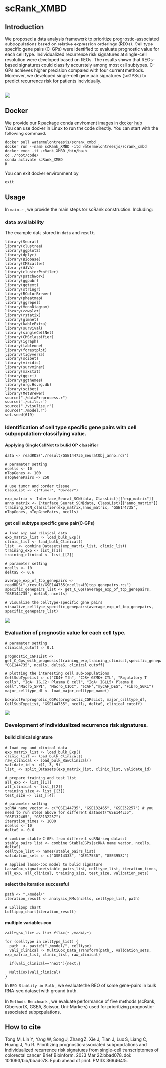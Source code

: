 # scRank_XMBD
## Introduction
We proposed a data analysis framework to prioritize prognostic-associated subpopulations based on relative expression orderings (REOs). Cell type specific gene pairs (C-GPs) were identified to evaluate prognostic value for each cell type. Individualized recurrence risk signatures at single-cell resolution were developed based on REOs. The results shown that REOs-based signatures could classify accurately among most cell subtypes. C-GPs achieves higher precision compared with four current methods. Moreover, we developed single-cell gene pair signatures (scGPSs) to predict recurrence risk for patients individually.<br>
<br>

![](https://github.com/xmuyulab/scRank_XMBD/blob/scRank_XMBD/figure/workflow.png)
## Docker
We provide our R package conda enviroment images in [docker hub](https://hub.docker.com/)<br>
You can use docker in Linux to run the code directly. You can start with the following command.<br>
```
docker pull watermelontreesjs/scrank_xmbd
docker run --name scRank_XMBD -itd watermelontreesjs/scrank_xmbd
docker exec -it scRank_XMBD /bin/bash
cd ./root/code/
conda activate scRank_XMBD
R
```
You can exit docker environment by 
```
exit
```
## Usage
In ```main.r``` , we provide the main steps for scRank construction. Including:<br>
### data availability
The example data stored in ```data``` and ```result```.<br>
```
library(Seurat)
library(clustree)
library(ggplot2)
library(dplyr)
library(Biobase)
library(CMScaller)
library(GSVA)
library(clusterProfiler)
library(patchwork)
library(ggpubr)
library(ggtext)
library(stringr)
library(RColorBrewer)
library(pheatmap)
library(ggrepel)
library(VennDiagram)
library(cowplot)
library(rstatix)
library(glmnet)
library(kableExtra)
library(survival)
library(singleCellNet)
library(CMSclassifier)
library(igraph)
library(tableone)
library(forestplot)
library(tidyverse)
library(scibet)
library(viridis)
library(survminer)
library(maxstat)
library(ggsci)
library(ggthemes)
library(org.Hs.eg.db)
library(scibet)
library(MetBrewer)
source("./dataPreprocess.r")
source("./utils.r")
source("./visulize.r")
source("./model.r")
set.seed(619)
```
### Identification of cell type specific gene pairs with cell subpopulation-classifying value.
#### Applying SingleCellNet to bulid GP classifier
```
data <- readRDS("./result/GSE144735_SeuratObj_anno.rds")

# parameter setting 
ncells <- 10
nTopGenes <- 100
nTopGenePairs <- 250

# use tumor and border tissue
ClassList <- c("Tumor", "Border")

exp_matrix <- Interface_Seurat_SCN(data, ClassList)[["exp_matrix"]]
anno_matrix <- Interface_Seurat_SCN(data, ClassList)[["anno_matrix"]]
training_SCN_classifier(exp_matrix,anno_matrix, "GSE144735", nTopGenes, nTopGenePairs, ncells)
```
#### get cell subtype specific gene pair(C-GPs)
```
# load exp and clinical data
exp_matrix_list <- load_bulk_Exp()
clinic_list <- load_bulk_Clinical()
list_ <- combine_Datasets(exp_matrix_list, clinic_list)
training_exp <- list_[[1]]
training_clinical <- list_[[2]]

# parameter setting 
ncells <- 10
deltaS <- 0.6

average_exp_of_top_genepairs <- readRDS("./result/GSE144735(ncells=10)top_genepairs.rds")
specific_genepairs_list <- get_C_Gps(average_exp_of_top_genepairs, "GSE144735", deltaS, ncells)

# visualize the celltype-specific gene pairs
visualize_celltype_specific_genepairs(average_exp_of_top_genepairs, specific_genepairs_list)
```
![](https://github.com/xmuyulab/scRank_XMBD/blob/scRank_XMBD/figure/GPs%20average%20expression(GSE144735%2Cncells%3D10%2CdeltaS%3D0.6).png)
### Evaluation of prognostic value for each cell type.
```
# parameter setting 
clinical_cutoff <- 0.1

prognostic_CGPsList <- get_C_Gps_with_prognosis(training_exp,training_clinical,specific_genepairs_list, "GSE144735", ncells, deltaS, clinical_cutoff)

# plotting the interesting cell sub-populations
CellSubTypeList <- c("CD4+ Tfh", "CD8+ GZMK+ CTL", "Regulatory T cells", "IgA+ IGLC2+ Plasma B cell", "IgA+ IGLL5+ Plasma B cell","Macro_SPP1", "Macro_C1QC", "eCAF","myCAF_DES", "Fibro_SGK1")
major_celltype_df <- load_major_celltype_name()
 
boxplotForprognotic_CGPs(prognostic_CGPsList, major_celltype_df, CellSubTypeList, "GSE144735", ncells, deltaS, clinical_cutoff)
```
![](https://github.com/xmuyulab/scRank_XMBD/blob/scRank_XMBD/figure/The%20prognostic%20value%20of%20cell-subtype-specific%20gene%20pairs(GSE144735%2Cncells%3D10%2CdeltaS%3D0.6%2Ccutoff%3D0.1).png)
### Development of individualized recurrence risk signatures.
#### build clinical signature
```
# load exp and clinical data
exp_matrix_list <- load_bulk_Exp()
clinic_list <- load_bulk_Clinical()
raw_clinical <- load_bulk_RawClinical()
validate_id <- c(1, 3, 9)
list_ <- split_Datasets(exp_matrix_list, clinic_list, validate_id)

# prepare training and test list
all_exp <- list_[[1]]
all_clinical <- list_[[2]]
training_size <- list_[[3]]
test_size <- list_[[4]]

# parameter setting 
scRNA_name_vector <- c("GSE144735", "GSE132465", "GSE132257") # you need to run steps above for different dataset("GSE144735", "GSE132465", "GSE132257")
iteration_times <- 1000
ncells <- 10
deltaS <- 0.6

# combine stable C-GPs from different scRNA-seq dataset
stable_pairs_list <- combine_StableCGPs(scRNA_name_vector, ncells, deltaS)
celltype_list <- names(stable_pairs_list)
validation_sets <- c("GSE14333", "GSE17536", "GSE39582")

# applied lasso-cox model to bulid signature
LassoCox_signature(stable_pairs_list, celltype_list, iteration_times, all_exp, all_clinical, training_size, test_size, validation_sets)
```
#### select the iteration successful
```
path <- "./model/"
iteration_result <- analysis_KMs(ncells, celltype_list, path)

# Lollipop chart
Lollipop_chart(iteration_result)
```
#### multiple variables cox
```
celltype_list <- list.files("./model/")

for (celltype in celltype_list) {
  path_ <- paste0("./model/", celltype)
  vali_clinical <- MultiCox_Data_Transform(path_, validation_sets, exp_matrix_list, clinic_list, raw_clinical)
 
  if(vali_clinical=="next"){next;}

  MultiCox(vali_clinical)
}
```
In ```REO Stablity in Bulk``` , we evaluate the REO of some gene-pairs in bulk RNA-seq dataset with ground truth.<br>
<br>
In ```Methods Benchmark``` , we evaluate performance of five methods (scRank, CibersortX, GSEA, Scissor, Uni-Markers) used for prioritizing prognostic-associated subpopulations.<br>
## How to cite
Tong M, Lin Y, Yang W, Song J, Zhang Z, Xie J, Tian J, Luo S, Liang C, Huang J, Yu R. Prioritizing prognostic-associated subpopulations and individualized recurrence risk signatures from single-cell transcriptomes of colorectal cancer. Brief Bioinform. 2023 Mar 22:bbad078. doi: 10.1093/bib/bbad078. Epub ahead of print. PMID: 36946415.

